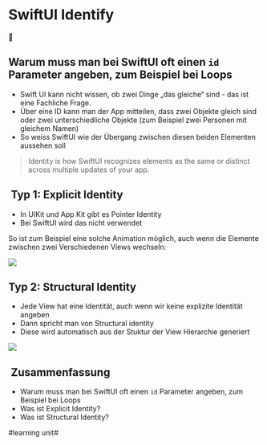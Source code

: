 # SwiftUI Identify
👤
## Warum muss man bei SwiftUI oft einen `id` Parameter angeben, zum Beispiel bei Loops

- Swift UI kann nicht wissen, ob zwei Dinge „das gleiche“ sind - das ist eine Fachliche Frage.
- Über eine ID kann man der App mitteilen, dass zwei Objekte gleich sind oder zwei unterschiedliche Objekte (zum Beispiel zwei Personen mit gleichem Namen)
- So weiss SwiftUI wie der Übergang zwischen diesen beiden Elementen aussehen soll

> Identity is how SwiftUI recognizes elements as the same or distinct across multiple updates of your app.

##  Typ 1: Explicit Identity

- In UIKit und App Kit gibt es Pointer Identity
- Bei SwiftUI wird das nicht verwendet

So ist zum Beispiel eine solche Animation möglich, auch wenn die Elemente zwischen zwei Verschiedenen Views wechseln:

![][image-1]

## Typ 2: Structural Identity

- Jede View hat eine Identität, auch wenn wir keine explizite Identität angeben
- Dann spricht man von Structural identity
- Diese wird automatisch aus der Stuktur der View Hierarchie generiert

![][image-2]



##  Zusammenfassung
-  Warum muss man bei SwiftUI oft einen `id` Parameter angeben, zum Beispiel bei Loops
- Was ist Explicit Identity?
- Was ist Structural Identity?





[image-1]:	assets/2023-07-10%2020.21.34.gif
[image-2]:	assets/Bildschirmfoto%202023-07-10%20um%2020.25.08.png

#learning unit#
